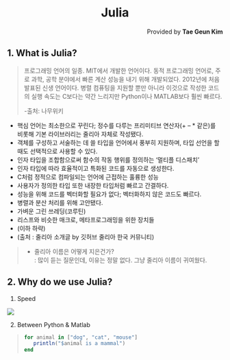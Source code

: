 <h1 style="text-align:center">Julia</h1>
<p style="text-align:right">Provided by <b>Tae Geun Kim</b></p>

## 1. What is Julia?
> 프로그래밍 언어의 일종. MIT에서 개발한 언어이다. 동적 프로그래밍 언어로, 주로 과학, 공학 분야에서 빠른 계산 성능을 내기 위해 개발되었다. 2012년에 처음 발표된 신생 언어이다. 병렬 컴퓨팅을 지원할 뿐만 아니라 이것으로 작성한 코드의 실행 속도는 C보다는 약간 느리지만 Python이나 MATLAB보다 훨씬 빠르다. 
>
> -출처: 나무위키

* 핵심 언어는 최소한으로 꾸린다; 정수를 다루는 프리미티브 연산자(+ – * 같은)를 비롯해 기본 라이브러리는 줄리아 자체로 작성됐다.
* 객체를 구성하고 서술하는 데 쓸 타입을 언어에서 풍부히 지원하며, 타입 선언을 할 때도 선택적으로 사용할 수 있다.
* 인자 타입을 조합함으로써 함수의 작동 행위를 정의하는 ‘멀티플 디스패치’
* 인자 타입에 따라 효율적이고 특화된 코드를 자동으로 생성한다.
* C처럼 정적으로 컴파일되는 언어에 근접하는 훌륭한 성능
* 사용자가 정의한 타입 또한 내장한 타입처럼 빠르고 간결하다.
* 성능을 위해 코드를 벡터화할 필요가 없다; 벡터화하지 않은 코드도 빠르다.
* 병렬과 분산 처리를 위해 고안됐다.
* 가벼운 그린 쓰레딩(코루틴)
* 리스프와 비슷한 매크로, 메타프로그래밍을 위한 장치들
* (이하 하략)
* (출처 : 줄리아 소개글 by 깃허브 줄리아 한국 커뮤니티)

> * 줄리아 이름은 어떻게 지은건가?  
    : 많이 듣는 질문인데, 이유는 정말 없다. 그냥 줄리아 이름이 귀여웠다.

## 2. Why do we use Julia?

1. Speed
<img src="https://cdn.namuwikiusercontent.com/a5/a5804a3c94f7bc5cd974ecfb965bd7d851e8d94db84dba21b760179668b56d9b.png?e=1507190584&k=KetO2_I5al-aL7RrM2mFzQ" align="center">

2. Between Python & Matlab
>```Julia
>for animal in ["dog", "cat", "mouse"]
>    println("$animal is a mammal")
>end
>```